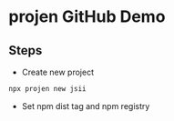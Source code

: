 # projen GitHub Demo

## Steps

* Create new project
```bash
npx projen new jsii
```

* Set npm dist tag and npm registry